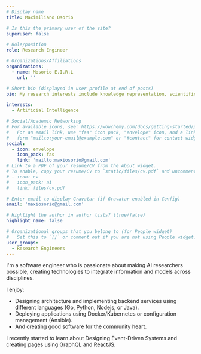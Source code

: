 ```yaml
---
# Display name
title: Maximiliano Osorio 

# Is this the primary user of the site?
superuser: false

# Role/position
role: Research Engineer

# Organizations/Affiliations
organizations:
  - name: Mosorio E.I.R.L
    url: ''

# Short bio (displayed in user profile at end of posts)
bio: My research interests include knowledge representation, scientific workflows.

interests:
  - Artificial Intelligence

# Social/Academic Networking
# For available icons, see: https://wowchemy.com/docs/getting-started/page-builder/#icons
#   For an email link, use "fas" icon pack, "envelope" icon, and a link in the
#   form "mailto:your-email@example.com" or "#contact" for contact widget.
social:
  - icon: envelope
    icon_pack: fas
    link: 'mailto:maxiosorio@gmail.com'
# Link to a PDF of your resume/CV from the About widget.
# To enable, copy your resume/CV to `static/files/cv.pdf` and uncomment the lines below.
# - icon: cv
#   icon_pack: ai
#   link: files/cv.pdf

# Enter email to display Gravatar (if Gravatar enabled in Config)
email: 'maxiosorio@gmail.com'

# Highlight the author in author lists? (true/false)
highlight_name: false

# Organizational groups that you belong to (for People widget)
#   Set this to `[]` or comment out if you are not using People widget.
user_groups:
  - Research Engineers
---
```


I'm a software engineer who is passionate about making AI researchers possible, creating technologies to integrate information and models across disciplines.

I enjoy:

- Designing architecture and implementing backend services using different languages (Go, Python, Nodejs, or Java).
- Deploying applications using Docker/Kubernetes or configuration management (Ansible).
- And creating good software for the community heart.

I recently started to learn about Designing Event-Driven Systems and creating pages using GraphQL and ReactJS.
